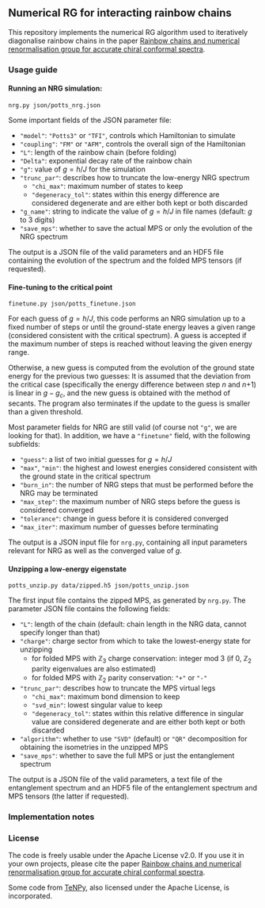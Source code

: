 ## Numerical RG for interacting rainbow chains

This repository implements the numerical RG algorithm used to iteratively diagonalise rainbow chains in the paper [Rainbow chains and numerical renormalisation group for accurate chiral conformal spectra](https://arxiv.org/abs/2412.09685).

### Usage guide

#### Running an NRG simulation:

```
nrg.py json/potts_nrg.json
```

Some important fields of the JSON parameter file:

* `"model"`: `"Potts3"` or `"TFI"`, controls which Hamiltonian to simulate
* `"coupling"`: `"FM"` or `"AFM"`, controls the overall sign of the Hamiltonian
* `"L"`: length of the rainbow chain (before folding)
* `"Delta"`: exponential decay rate of the rainbow chain
* `"g"`: value of $g = h/J$ for the simulation
* `"trunc_par"`: describes how to truncate the low-energy NRG spectrum
    * `"chi_max"`: maximum number of states to keep
    * `"degeneracy_tol"`: states within this energy difference are considered degenerate and are either both kept or both discarded
* `"g_name"`: string to indicate the value of $g=h/J$ in file names (default: $g$ to 3 digits)
* `"save_mps"`: whether to save the actual MPS or only the evolution of the NRG spectrum

The output is a JSON file of the valid parameters and an HDF5 file containing the evolution of the spectrum and the folded MPS tensors (if requested).

#### Fine-tuning to the critical point

```
finetune.py json/potts_finetune.json
```

For each guess of $g=h/J$, this code performs an NRG simulation up to a fixed number of steps or until the ground-state energy leaves a given range (considered consistent with the critical spectrum). A guess is accepted if the maximum number of steps is reached without leaving the given energy range.

Otherwise, a new guess is computed from the evolution of the ground state energy for the previous two guesses: It is assumed that the deviation from the critical case (specifically the energy difference between step *n* and *n*+1) is linear in $g-g_c$, and the new guess is obtained with the method of secants. The program also terminates if the update to the guess is smaller than a given threshold.

Most parameter fields for NRG are still valid (of course not `"g"`, we are looking for that). In addition, we have a `"finetune"` field, with the following subfields:

* `"guess"`: a list of two initial guesses for $g=h/J$
* `"max"`, `"min"`: the highest and lowest energies considered consistent with the ground state in the critical spectrum
* `"burn_in"`: the number of NRG steps that must be performed before the NRG may be terminated
* `"max_step"`: the maximum number of NRG steps before the guess is considered converged
* `"tolerance"`: change in guess before it is considered converged
* `"max_iter"`: maximum number of guesses before terminating

The output is a JSON input file for `nrg.py`, containing all input parameters relevant for NRG as well as the converged value of $g$.

#### Unzipping a low-energy eigenstate

```
potts_unzip.py data/zipped.h5 json/potts_unzip.json
```

The first input file contains the zipped MPS, as generated by `nrg.py`. The parameter JSON file contains the following fields:

* `"L"`: length of the chain (default: chain length in the NRG data, cannot specify longer than that)
* `"charge"`: charge sector from which to take the lowest-energy state for unzipping
    * for folded MPS with $\mathbb{Z}_3$ charge conservation: integer mod 3
    (if 0, $\mathbb{Z}_2$ parity eigenvalues are also estimated)
    * for folded MPS with $\mathbb{Z}_2$ parity conservation: `"+"` or `"-"`
* `"trunc_par"`: describes how to truncate the MPS virtual legs
    * `"chi_max"`: maximum bond dimension to keep
    * `"svd_min"`: lowest singular value to keep
    * `"degeneracy_tol"`: states within this relative difference in singular value are considered degenerate and are either both kept or both discarded
* `"algorithm"`: whether to use `"SVD"` (default) or `"QR"` decomposition for obtaining the isometries in the unzipped MPS
* `"save_mps"`: whether to save the full MPS or just the entanglement spectrum

The output is a JSON file of the valid parameters, a text file of the entanglement spectrum and an HDF5 file of the entanglement spectrum and MPS tensors (the latter if requested).

### Implementation notes

### License

The code is freely usable under the Apache License v2.0. If you use it in your own projects, please cite the paper [Rainbow chains and numerical renormalisation group for accurate chiral conformal spectra](https://arxiv.org/abs/2412.09685).

Some code from [TeNPy](https://tenpy.readthedocs.io/), also licensed under the Apache License, is incorporated.